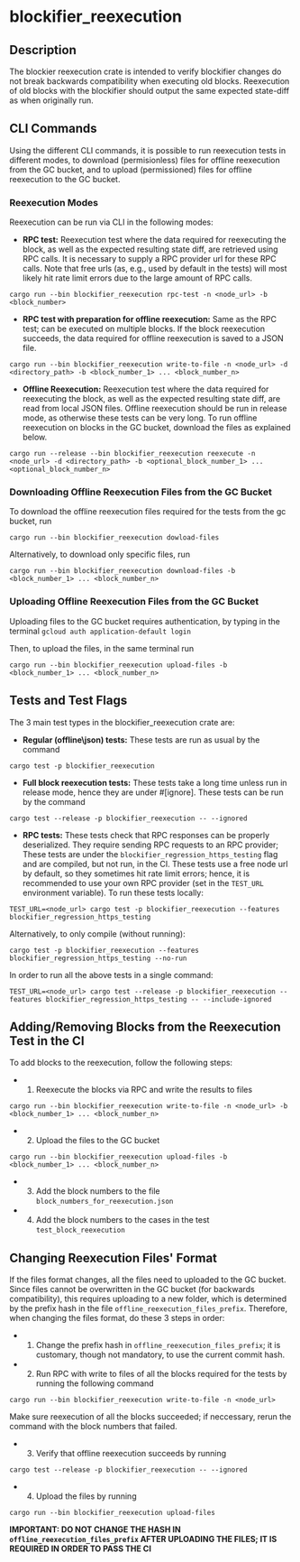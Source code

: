 # blockifier_reexecution

## Description

The blockier reexecution crate is intended to verify blockifier changes do not break backwards compatibility when executing old blocks. Reexecution of old blocks with the blockifier should output the same expected state-diff as when originally run.

## CLI Commands
Using the different CLI commands, it is possible to run reexecution tests in different modes, to download (permisionless) files for offline reexecution from the GC bucket, and to upload (permissioned) files for offline reexecution to the GC bucket.

### Reexecution Modes

Reexecution can be run via CLI in the following modes: 

- **RPC test:**
Reexecution test where the data required for reexecuting the block, as well as the expected resulting state diff, are retrieved using RPC calls. It is necessary to supply a RPC provider url for these RPC calls. Note that free urls (as, e.g., used by default in the tests) will most likely hit rate limit errors due to the large amount of RPC calls. 
```
cargo run --bin blockifier_reexecution rpc-test -n <node_url> -b <block_number>
```

- **RPC test with preparation for offline reexecution:**
Same as the RPC test; can be executed on multiple blocks. If the block reexecution succeeds, the data required for offline reexecution is saved to a JSON file.
```
cargo run --bin blockifier_reexecution write-to-file -n <node_url> -d <directory_path> -b <block_number_1> ... <block_number_n>
```

- **Offline Reexecution:**
Reexecution test where the data required for reexecuting the block, as well as the expected resulting state diff, are read from local JSON files. Offline reexecution should be run in release mode, as otherwise these tests can be very long. To run offline reexecution on blocks in the GC bucket, download the files as explained below.
```
cargo run --release --bin blockifier_reexecution reexecute -n <node_url> -d <directory_path> -b <optional_block_number_1> ... <optional_block_number_n>
```

### Downloading Offline Reexecution Files from the GC Bucket
To download the offline reexecution files required for the tests from the gc bucket, run
```
cargo run --bin blockifier_reexecution dowload-files
```
Alternatively, to download only specific files, run
```
cargo run --bin blockifier_reexecution download-files -b <block_number_1> ... <block_number_n>
```

### Uploading Offline Reexecution Files from the GC Bucket
Uploading files to the GC bucket requires authentication, by typing in the terminal
`gcloud auth application-default login`

Then, to upload the files, in the same terminal run
```
cargo run --bin blockifier_reexecution upload-files -b <block_number_1> ... <block_number_n>
```

## Tests and Test Flags

The 3 main test types in the blockifier_reexecution crate are:

- **Regular (offline\json) tests:** These tests are run as usual by the command
```
cargo test -p blockifier_reexecution
```

- **Full block reexecution tests:** These tests take a long time unless run in release mode, hence they are under #[ignore]. These tests can be run by the command
```
cargo test --release -p blockifier_reexecution -- --ignored
```

- **RPC tests:** These tests check that RPC responses can be properly deserialized. They require sending RPC requests to an RPC provider; These tests are under the `blockifier_regression_https_testing` flag and are compiled, but not run, in the CI.
These tests use a free node url by default, so they sometimes hit rate limit errors; hence, it is recommended to use your own RPC provider (set in the `TEST_URL` environment variable).
To run these tests locally:
```
TEST_URL=<node_url> cargo test -p blockifier_reexecution --features blockifier_regression_https_testing
```

Alternatively, to only compile (without running):
```
cargo test -p blockifier_reexecution --features blockifier_regression_https_testing --no-run
```


In order to run all the above tests in a single command:
```
TEST_URL=<node_url> cargo test --release -p blockifier_reexecution --features blockifier_regression_https_testing -- --include-ignored
```

## Adding/Removing Blocks from the Reexecution Test in the CI

To add blocks to the reexecution, follow the following steps:

- 1. Reexecute the blocks via RPC and write the results to files
```
cargo run --bin blockifier_reexecution write-to-file -n <node_url> -b <block_number_1> ... <block_number_n>
```

- 2. Upload the files to the GC bucket
```
cargo run --bin blockifier_reexecution upload-files -b <block_number_1> ... <block_number_n>
```

- 3. Add the block numbers to the file `block_numbers_for_reexecution.json`

- 4. Add the block numbers to the cases in the test `test_block_reexecution`

## Changing Reexecution Files' Format
If the files format changes, all the files need to uploaded to the GC bucket. Since files cannot be overwritten in the GC bucket (for backwards compatibility), this requires uploading to a new folder, which is determined by the prefix hash in the file `offline_reexecution_files_prefix`. 
Therefore, when changing the files format, do these 3 steps in order:

- 1. Change the prefix hash in `offline_reexecution_files_prefix`; it is customary, though not mandatory, to use the current commit hash.

- 2. Run RPC with write to files of all the blocks required for the tests by running the following command
```
cargo run --bin blockifier_reexecution write-to-file -n <node_url>
```
Make sure reexecution of all the blocks succeeded; if neccessary, rerun the command with the block numbers that failed.

- 3. Verify that offline reexecution succeeds by running
```
cargo test --release -p blockifier_reexecution -- --ignored
```

- 4. Upload the files by running
```
cargo run --bin blockifier_reexecution upload-files
```
**IMPORTANT: DO NOT CHANGE THE HASH IN `offline_reexecution_files_prefix` AFTER UPLOADING THE FILES; IT IS REQUIRED IN ORDER TO PASS THE CI**

